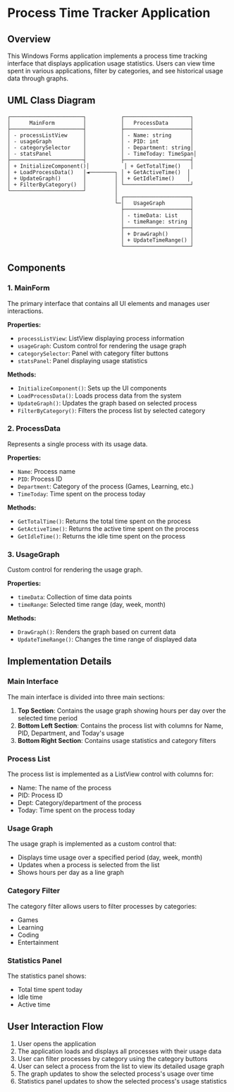 # Process Time Tracker Application

## Overview
This Windows Forms application implements a process time tracking interface that displays application usage statistics. Users can view time spent in various applications, filter by categories, and see historical usage data through graphs.

## UML Class Diagram

```
┌───────────────────────┐           ┌─────────────────────┐
│      MainForm         │           │   ProcessData       │
├───────────────────────┤           ├─────────────────────┤
│ - processListView     │           │ - Name: string      │
│ - usageGraph          │           │ - PID: int          │
│ - categorySelector    │           │ - Department: string│
│ - statsPanel          │           │ - TimeToday: TimeSpan│
├───────────────────────┤           ├─────────────────────┤
│ + InitializeComponent()│           │ + GetTotalTime()   │
│ + LoadProcessData()   │◄────────┐ │ + GetActiveTime()  │
│ + UpdateGraph()       │         │ │ + GetIdleTime()    │
│ + FilterByCategory()  │         │ └─────────────────────┘
└───────────────────────┘         │
                                  │ ┌─────────────────────┐
                                  └─│   UsageGraph        │
                                    ├─────────────────────┤
                                    │ - timeData: List    │
                                    │ - timeRange: string │
                                    ├─────────────────────┤
                                    │ + DrawGraph()       │
                                    │ + UpdateTimeRange() │
                                    └─────────────────────┘
```

## Components

### 1. MainForm
The primary interface that contains all UI elements and manages user interactions.

**Properties:**
- `processListView`: ListView displaying process information
- `usageGraph`: Custom control for rendering the usage graph
- `categorySelector`: Panel with category filter buttons
- `statsPanel`: Panel displaying usage statistics

**Methods:**
- `InitializeComponent()`: Sets up the UI components
- `LoadProcessData()`: Loads process data from the system
- `UpdateGraph()`: Updates the graph based on selected process
- `FilterByCategory()`: Filters the process list by selected category

### 2. ProcessData
Represents a single process with its usage data.

**Properties:**
- `Name`: Process name
- `PID`: Process ID
- `Department`: Category of the process (Games, Learning, etc.)
- `TimeToday`: Time spent on the process today

**Methods:**
- `GetTotalTime()`: Returns the total time spent on the process
- `GetActiveTime()`: Returns the active time spent on the process
- `GetIdleTime()`: Returns the idle time spent on the process

### 3. UsageGraph
Custom control for rendering the usage graph.

**Properties:**
- `timeData`: Collection of time data points
- `timeRange`: Selected time range (day, week, month)

**Methods:**
- `DrawGraph()`: Renders the graph based on current data
- `UpdateTimeRange()`: Changes the time range of displayed data

## Implementation Details

### Main Interface
The main interface is divided into three main sections:
1. **Top Section**: Contains the usage graph showing hours per day over the selected time period
2. **Bottom Left Section**: Contains the process list with columns for Name, PID, Department, and Today's usage
3. **Bottom Right Section**: Contains usage statistics and category filters

### Process List
The process list is implemented as a ListView control with columns for:
- Name: The name of the process
- PID: Process ID
- Dept: Category/department of the process
- Today: Time spent on the process today

### Usage Graph
The usage graph is implemented as a custom control that:
- Displays time usage over a specified period (day, week, month)
- Updates when a process is selected from the list
- Shows hours per day as a line graph

### Category Filter
The category filter allows users to filter processes by categories:
- Games
- Learning
- Coding
- Entertainment

### Statistics Panel
The statistics panel shows:
- Total time spent today
- Idle time
- Active time

## User Interaction Flow
1. User opens the application
2. The application loads and displays all processes with their usage data
3. User can filter processes by category using the category buttons
4. User can select a process from the list to view its detailed usage graph
5. The graph updates to show the selected process's usage over time
6. Statistics panel updates to show the selected process's usage statistics 